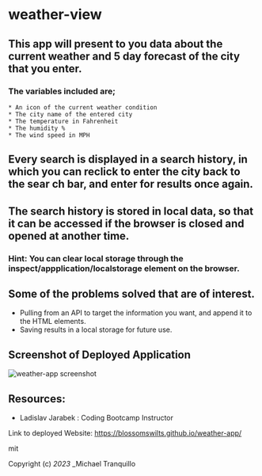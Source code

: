 # weather-view

## This app will present to you data about the current weather and 5 day forecast of the city that you enter.
### The variables included are;
    * An icon of the current weather condition
    * The city name of the entered city
    * The temperature in Fahrenheit 
    * The humidity %
    * The wind speed in MPH 

## Every search is displayed in a search history, in which you can reclick to enter the city back to the sear ch bar, and enter for results once again.

## The search history is stored in local data, so that it can be accessed if the browser is closed and opened at another time.

### Hint: You can clear local storage through the inspect/appplication/localstorage element on the browser.

## Some of the problems solved that are of interest.

* Pulling from an API to target the information you want, and append it to the HTML elements.
* Saving results in a local storage for future use. 

## Screenshot of Deployed Application
![weather-app screenshot](https://github.com/Blossomswilts/weather-app/assets/117021869/19843496-5fa2-4ff8-9520-7b07e000721f)


## Resources:

* Ladislav Jarabek : Coding Bootcamp Instructor

Link to deployed Website: https://blossomswilts.github.io/weather-app/

mit

Copyright (c) _2023_ _Michael Tranquillo
